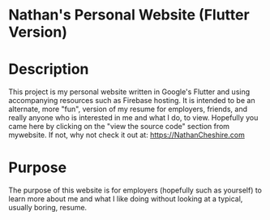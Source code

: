 # Nathan's Personal Website (Flutter Version)

# Description

This project is my personal website written in Google's Flutter and using accompanying resources such as Firebase hosting. It is intended to be an alternate, more "fun", version of my resume for employers, friends, and really anyone who is interested in me and what I do, to view. Hopefully you came here by clicking on the "view the source code" section from mywebsite. If not, why not check it out at: https://NathanCheshire.com

# Purpose

The purpose of this website is for employers (hopefully such as yourself) to learn more about me and what I like doing without looking at a typical, usually boring, resume.
